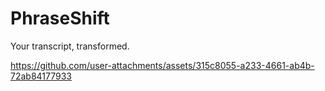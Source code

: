 # PhraseShift

Your transcript, transformed.

https://github.com/user-attachments/assets/315c8055-a233-4661-ab4b-72ab84177933
